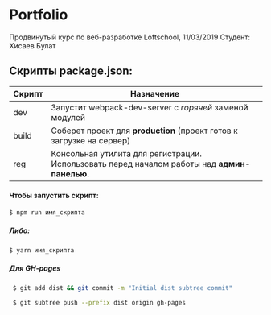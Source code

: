 # Portfolio
Продвинутый курс по веб-разработке Loftschool, 11/03/2019
Студент: Хисаев Булат

## Скрипты package.json:

| Скрипт | Назначение |
| ------ | ------ |
| dev | Запустит webpack-dev-server с _горячей_ заменой модулей |
| build | Соберет проект для **production** (проект готов к загрузке на сервер) |
| reg | Консольная утилита для регистрации. Использовать перед началом работы над **админ-панелью**. |

#### Чтобы запустить скрипт:
```sh
$ npm run имя_скрипта
```

##### Либо:
```sh
$ yarn имя_скрипта
```

##### Для GH-pages
```sh
 $ git add dist && git commit -m "Initial dist subtree commit"
```
```sh
 $ git subtree push --prefix dist origin gh-pages
```
